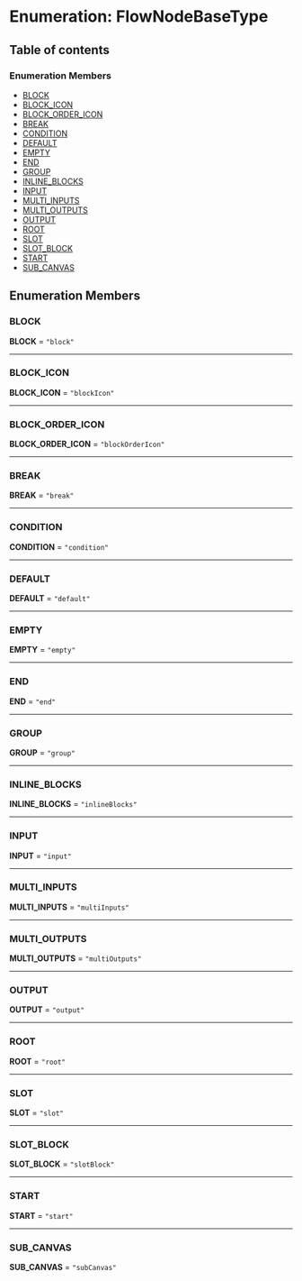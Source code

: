 # Enumeration: FlowNodeBaseType

## Table of contents

### Enumeration Members

* [BLOCK](/auto-docs/document/enums/FlowNodeBaseType.md#block)
* [BLOCK\_ICON](/auto-docs/document/enums/FlowNodeBaseType.md#block_icon)
* [BLOCK\_ORDER\_ICON](/auto-docs/document/enums/FlowNodeBaseType.md#block_order_icon)
* [BREAK](/auto-docs/document/enums/FlowNodeBaseType.md#break)
* [CONDITION](/auto-docs/document/enums/FlowNodeBaseType.md#condition)
* [DEFAULT](/auto-docs/document/enums/FlowNodeBaseType.md#default)
* [EMPTY](/auto-docs/document/enums/FlowNodeBaseType.md#empty)
* [END](/auto-docs/document/enums/FlowNodeBaseType.md#end)
* [GROUP](/auto-docs/document/enums/FlowNodeBaseType.md#group)
* [INLINE\_BLOCKS](/auto-docs/document/enums/FlowNodeBaseType.md#inline_blocks)
* [INPUT](/auto-docs/document/enums/FlowNodeBaseType.md#input)
* [MULTI\_INPUTS](/auto-docs/document/enums/FlowNodeBaseType.md#multi_inputs)
* [MULTI\_OUTPUTS](/auto-docs/document/enums/FlowNodeBaseType.md#multi_outputs)
* [OUTPUT](/auto-docs/document/enums/FlowNodeBaseType.md#output)
* [ROOT](/auto-docs/document/enums/FlowNodeBaseType.md#root)
* [SLOT](/auto-docs/document/enums/FlowNodeBaseType.md#slot)
* [SLOT\_BLOCK](/auto-docs/document/enums/FlowNodeBaseType.md#slot_block)
* [START](/auto-docs/document/enums/FlowNodeBaseType.md#start)
* [SUB\_CANVAS](/auto-docs/document/enums/FlowNodeBaseType.md#sub_canvas)

## Enumeration Members

### BLOCK

**BLOCK** = `"block"`

***

### BLOCK\_ICON

**BLOCK\_ICON** = `"blockIcon"`

***

### BLOCK\_ORDER\_ICON

**BLOCK\_ORDER\_ICON** = `"blockOrderIcon"`

***

### BREAK

**BREAK** = `"break"`

***

### CONDITION

**CONDITION** = `"condition"`

***

### DEFAULT

**DEFAULT** = `"default"`

***

### EMPTY

**EMPTY** = `"empty"`

***

### END

**END** = `"end"`

***

### GROUP

**GROUP** = `"group"`

***

### INLINE\_BLOCKS

**INLINE\_BLOCKS** = `"inlineBlocks"`

***

### INPUT

**INPUT** = `"input"`

***

### MULTI\_INPUTS

**MULTI\_INPUTS** = `"multiInputs"`

***

### MULTI\_OUTPUTS

**MULTI\_OUTPUTS** = `"multiOutputs"`

***

### OUTPUT

**OUTPUT** = `"output"`

***

### ROOT

**ROOT** = `"root"`

***

### SLOT

**SLOT** = `"slot"`

***

### SLOT\_BLOCK

**SLOT\_BLOCK** = `"slotBlock"`

***

### START

**START** = `"start"`

***

### SUB\_CANVAS

**SUB\_CANVAS** = `"subCanvas"`
